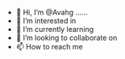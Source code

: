 - 👋 Hi, I’m @Avahg ......
- 👀 I’m interested in 
- 🌱 I’m currently learning 
- 💞️ I’m looking to collaborate on 
- 📫 How to reach me 

<!---
Avahg/Avahg is a ✨ special ✨ repository because its `README.md` (this file) appears on your GitHub profile.
You can click the Preview link to take a look at your changes.
--->
